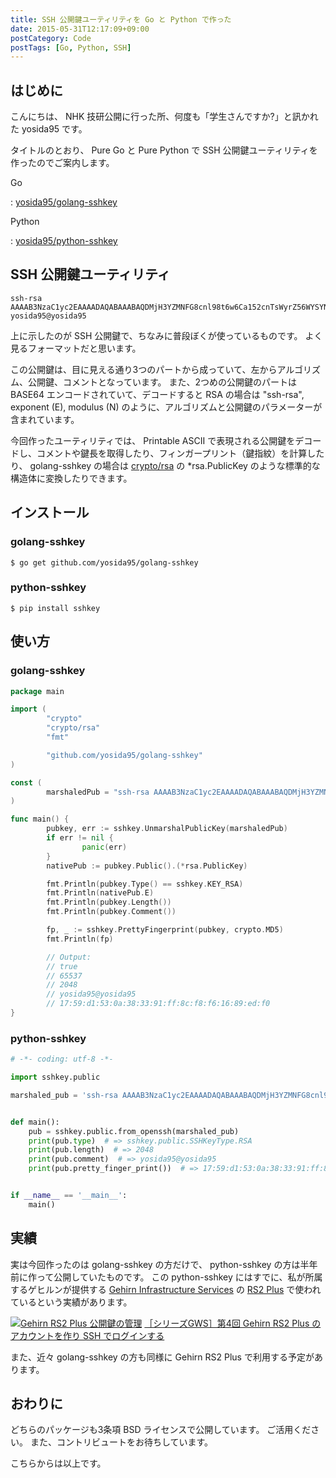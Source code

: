 ```yaml
---
title: SSH 公開鍵ユーティリティを Go と Python で作った
date: 2015-05-31T12:17:09+09:00
postCategory: Code
postTags: [Go, Python, SSH]
---
```


## はじめに

こんにちは、 NHK 技研公開に行った所、何度も「学生さんですか?」と訊かれた yosida95 です。

タイトルのとおり、 Pure Go と Pure Python で SSH 公開鍵ユーティリティを作ったのでご案内します。

Go

: [yosida95/golang-sshkey](https://github.com/yosida95/golang-sshkey)

Python

: [yosida95/python-sshkey](https://github.com/yosida95/python-sshkey)

## SSH 公開鍵ユーティリティ

```plain
ssh-rsa AAAAB3NzaC1yc2EAAAADAQABAAABAQDMjH3YZMNFG8cnl98t6w6Ca152cnTsWyrZ56WYSYNkEax1grChZB3P4NcxmtqFxrN2wMXuATiqp62cNkj8wAQUIwRgUnqKkkaQTDyLEDVaTZ75RsZIE4vM/YJ5AzmbCIHK8u6YvfM8fIlv4PKzbMHIIcZvuG9ZYQ+ZEKmSIVxIKZNVfUYyoRK6RFPEMjZPGGoOFRBo8sifsJDLDIBLWOgR4Nf2rWuV+ZuySXX9wjsv42iIdp9RVJcjQXHmi7AKVifKfFJwM+6aPiQcAaWnINzvUnqQK5yrWEp5tVH49bFL92UNriT+LTozloILCj5SdqXQ+JbKp/6EobY96bWhkwyZ yosida95@yosida95
```

上に示したのが SSH 公開鍵で、ちなみに普段ぼくが使っているものです。
よく見るフォーマットだと思います。

この公開鍵は、目に見える通り3つのパートから成っていて、左からアルゴリズム、公開鍵、コメントとなっています。
また、2つめの公開鍵のパートは BASE64 エンコードされていて、デコードすると RSA の場合は "ssh-rsa", exponent (E), modulus (N) のように、アルゴリズムと公開鍵のパラメーターが含まれています。

今回作ったユーティリティでは、 Printable ASCII で表現される公開鍵をデコードし、コメントや鍵長を取得したり、フィンガープリント（鍵指紋）を計算したり、 golang-sshkey の場合は [crypto/rsa](https://godoc.org/crypto/rsa) の \*rsa.PublicKey のような標準的な構造体に変換したりできます。

## インストール

### golang-sshkey

```shell
$ go get github.com/yosida95/golang-sshkey
```

### python-sshkey

```shell
$ pip install sshkey
```

## 使い方

### golang-sshkey

```go
package main

import (
        "crypto"
        "crypto/rsa"
        "fmt"

        "github.com/yosida95/golang-sshkey"
)

const (
        marshaledPub = "ssh-rsa AAAAB3NzaC1yc2EAAAADAQABAAABAQDMjH3YZMNFG8cnl98t6w6Ca152cnTsWyrZ56WYSYNkEax1grChZB3P4NcxmtqFxrN2wMXuATiqp62cNkj8wAQUIwRgUnqKkkaQTDyLEDVaTZ75RsZIE4vM/YJ5AzmbCIHK8u6YvfM8fIlv4PKzbMHIIcZvuG9ZYQ+ZEKmSIVxIKZNVfUYyoRK6RFPEMjZPGGoOFRBo8sifsJDLDIBLWOgR4Nf2rWuV+ZuySXX9wjsv42iIdp9RVJcjQXHmi7AKVifKfFJwM+6aPiQcAaWnINzvUnqQK5yrWEp5tVH49bFL92UNriT+LTozloILCj5SdqXQ+JbKp/6EobY96bWhkwyZ yosida95@yosida95"
)

func main() {
        pubkey, err := sshkey.UnmarshalPublicKey(marshaledPub)
        if err != nil {
                panic(err)
        }
        nativePub := pubkey.Public().(*rsa.PublicKey)

        fmt.Println(pubkey.Type() == sshkey.KEY_RSA)
        fmt.Println(nativePub.E)
        fmt.Println(pubkey.Length())
        fmt.Println(pubkey.Comment())

        fp, _ := sshkey.PrettyFingerprint(pubkey, crypto.MD5)
        fmt.Println(fp)

        // Output:
        // true
        // 65537
        // 2048
        // yosida95@yosida95
        // 17:59:d1:53:0a:38:33:91:ff:8c:f8:f6:16:89:ed:f0
}
```

### python-sshkey

```python
# -*- coding: utf-8 -*-

import sshkey.public

marshaled_pub = 'ssh-rsa AAAAB3NzaC1yc2EAAAADAQABAAABAQDMjH3YZMNFG8cnl98t6w6Ca152cnTsWyrZ56WYSYNkEax1grChZB3P4NcxmtqFxrN2wMXuATiqp62cNkj8wAQUIwRgUnqKkkaQTDyLEDVaTZ75RsZIE4vM/YJ5AzmbCIHK8u6YvfM8fIlv4PKzbMHIIcZvuG9ZYQ+ZEKmSIVxIKZNVfUYyoRK6RFPEMjZPGGoOFRBo8sifsJDLDIBLWOgR4Nf2rWuV+ZuySXX9wjsv42iIdp9RVJcjQXHmi7AKVifKfFJwM+6aPiQcAaWnINzvUnqQK5yrWEp5tVH49bFL92UNriT+LTozloILCj5SdqXQ+JbKp/6EobY96bWhkwyZ yosida95@yosida95'


def main():
    pub = sshkey.public.from_openssh(marshaled_pub)
    print(pub.type)  # => sshkey.public.SSHKeyType.RSA
    print(pub.length)  # => 2048
    print(pub.comment)  # => yosida95@yosida95
    print(pub.pretty_finger_print())  # => 17:59:d1:53:0a:38:33:91:ff:8c:f8:f6:16:89:ed:f0


if __name__ == '__main__':
    main()
```

## 実績

実は今回作ったのは golang-sshkey の方だけで、 python-sshkey の方は半年前に作って公開していたものです。
この python-sshkey にはすでに、私が所属するゲヒルンが提供する [Gehirn Infrastructure Services](https://www.gehirn.jp/gis/) の [RS2 Plus](https://www.gehirn.jp/gis/rs2.html) で使われているという実績があります。

[![Gehirn RS2 Plus 公開鍵の管理](https://blogmedia.yosida95.com/2015/05/31/121709/added_publickey.png)](https://blogmedia.yosida95.com/2015/05/31/121709/added_publickey.png)
[［シリーズGWS］第4回 Gehirn RS2 Plus のアカウントを作り SSH でログインする](http://news.gehirn.jp/dev/641/)

また、近々 golang-sshkey の方も同様に Gehirn RS2 Plus で利用する予定があります。

## おわりに

どちらのパッケージも3条項 BSD ライセンスで公開しています。
ご活用ください。
また、コントリビュートをお待ちしています。

こちらからは以上です。
